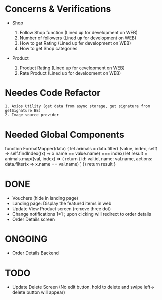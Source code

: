 # Concerns & Verifications

* Shop
    1. Follow Shop function (Lined up for development on WEB)
    2. Number of followers (Lined up for development on WEB)
    3. How to get Rating (Lined up for development on WEB)
    4. How to get Shop categories

* Product
    1. Product Rating (Lined up for development on WEB)
    2. Rate Product (Lined up for development on WEB)

# Needes Code Refactor

    1. Axios Utility (get data from async storage, get signature from getSignature BE)
    2. Image source provider

# Needed Global Components

function FormatMapper(data) {
    let animals = data.filter( (value, index, self) => self.findIndex((x) => x.name == value.name) === index)
    let result = animals.map((val, index) => {
      return {
        id: val.id,
        name: val.name,
        actions: data.filter(x => x.name == val.name)
      }
    })
    return result
  }


# DONE

- Vouchers (hide in landing page)
- Landing page: Display the featured items in web
- Update View Product screen (remove three dot) 
- Change notifications 1=1 ; upon clicking will redirect to order details
- Order Details screen
# ONGOING
- Order Details Backend

# TODO
- Update Delete Screen (No edit button. hold to delete and swipe left-> delete button will appear) 
